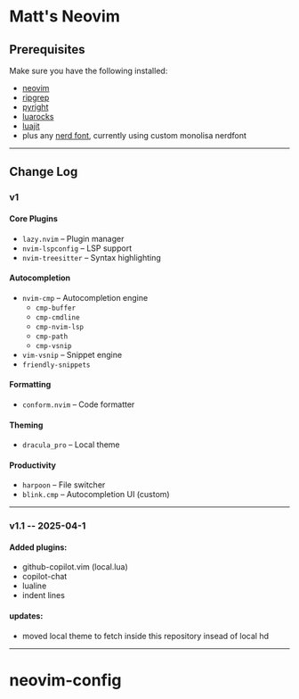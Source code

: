 # Matt's Neovim

## Prerequisites

Make sure you have the following installed:

- [neovim](https://neovim.io/)
- [ripgrep](https://github.com/BurntSushi/ripgrep)
- [pyright](https://github.com/microsoft/pyright)
- [luarocks](https://luarocks.org/)
- [luajit](https://luajit.org/luajit.html)
- plus any [nerd font](https://www.nerdfonts.com), currently using custom monolisa nerdfont

---

## Change Log

### v1

#### Core Plugins

- `lazy.nvim` – Plugin manager
- `nvim-lspconfig` – LSP support
- `nvim-treesitter` – Syntax highlighting

#### Autocompletion

- `nvim-cmp` – Autocompletion engine
  - `cmp-buffer`
  - `cmp-cmdline`
  - `cmp-nvim-lsp`
  - `cmp-path`
  - `cmp-vsnip`
- `vim-vsnip` – Snippet engine
- `friendly-snippets`

#### Formatting

- `conform.nvim` – Code formatter

#### Theming

- `dracula_pro` – Local theme

#### Productivity

- `harpoon` – File switcher
- `blink.cmp` – Autocompletion UI (custom)

---

### v1.1 -- 2025-04-1

#### Added plugins:
- github-copilot.vim (local.lua)
- copilot-chat 
- lualine
- indent lines

#### updates:
- moved local theme to fetch inside this repository insead of local hd

---
# neovim-config
